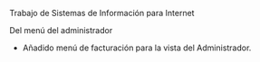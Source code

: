 Trabajo de Sistemas de Información para Internet

Del menú del administrador

* Añadido menú de facturación para la vista del Administrador.